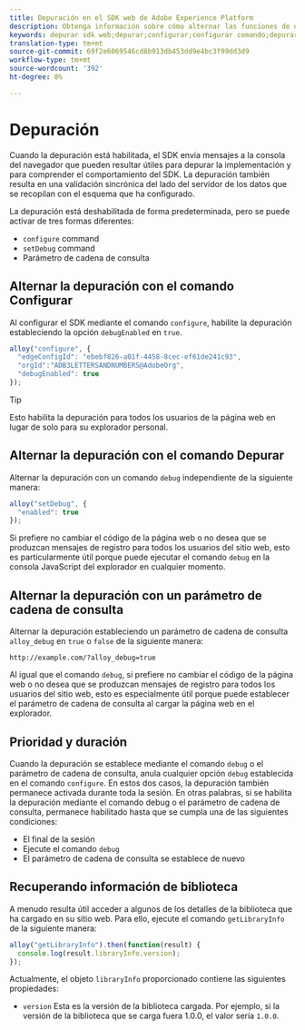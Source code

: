 ```yaml
---
title: Depuración en el SDK web de Adobe Experience Platform
description: Obtenga información sobre cómo alternar las funciones de depuración en el SDK web de Experience Platform.
keywords: depurar sdk web;depurar;configurar;configurar comando;depurar comando;edgeConfigId;setDebug;debugEnabled;debug;
translation-type: tm+mt
source-git-commit: 69f2e6069546cd8b913db453dd9e4bc3f99dd3d9
workflow-type: tm+mt
source-wordcount: '392'
ht-degree: 0%

---
```



# Depuración

Cuando la depuración está habilitada, el SDK envía mensajes a la consola del navegador que pueden resultar útiles para depurar la implementación y para comprender el comportamiento del SDK. La depuración también resulta en una validación sincrónica del lado del servidor de los datos que se recopilan con el esquema que ha configurado.

La depuración está deshabilitada de forma predeterminada, pero se puede activar de tres formas diferentes:

* `configure` command
* `setDebug` command
* Parámetro de cadena de consulta

## Alternar la depuración con el comando Configurar

Al configurar el SDK mediante el comando `configure`, habilite la depuración estableciendo la opción `debugEnabled` en `true`.

```javascript
alloy("configure", {
  "edgeConfigId": "ebebf826-a01f-4458-8cec-ef61de241c93",
  "orgId":"ADB3LETTERSANDNUMBERS@AdobeOrg",
  "debugEnabled": true
});
```

>[!TIP]
>
>Esto habilita la depuración para todos los usuarios de la página web en lugar de solo para su explorador personal.

## Alternar la depuración con el comando Depurar

Alternar la depuración con un comando `debug` independiente de la siguiente manera:

```javascript
alloy("setDebug", {
  "enabled": true
});
```

Si prefiere no cambiar el código de la página web o no desea que se produzcan mensajes de registro para todos los usuarios del sitio web, esto es particularmente útil porque puede ejecutar el comando `debug` en la consola JavaScript del explorador en cualquier momento.

## Alternar la depuración con un parámetro de cadena de consulta

Alternar la depuración estableciendo un parámetro de cadena de consulta `alloy_debug` en `true` o `false` de la siguiente manera:

```HTTP
http://example.com/?alloy_debug=true
```

Al igual que el comando `debug`, si prefiere no cambiar el código de la página web o no desea que se produzcan mensajes de registro para todos los usuarios del sitio web, esto es especialmente útil porque puede establecer el parámetro de cadena de consulta al cargar la página web en el explorador.

## Prioridad y duración

Cuando la depuración se establece mediante el comando `debug` o el parámetro de cadena de consulta, anula cualquier opción `debug` establecida en el comando `configure`. En estos dos casos, la depuración también permanece activada durante toda la sesión. En otras palabras, si se habilita la depuración mediante el comando debug o el parámetro de cadena de consulta, permanece habilitado hasta que se cumpla una de las siguientes condiciones:

* El final de la sesión
* Ejecute el comando `debug`
* El parámetro de cadena de consulta se establece de nuevo

## Recuperando información de biblioteca

A menudo resulta útil acceder a algunos de los detalles de la biblioteca que ha cargado en su sitio web. Para ello, ejecute el comando `getLibraryInfo` de la siguiente manera:

```js
alloy("getLibraryInfo").then(function(result) {
  console.log(result.libraryInfo.version);
});
```

Actualmente, el objeto `libraryInfo` proporcionado contiene las siguientes propiedades:

* `version` Esta es la versión de la biblioteca cargada. Por ejemplo, si la versión de la biblioteca que se carga fuera 1.0.0, el valor sería `1.0.0`.
